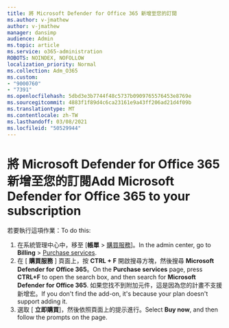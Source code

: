 ```yaml
---
title: 將 Microsoft Defender for Office 365 新增至您的訂閱
ms.author: v-jmathew
author: v-jmathew
manager: dansimp
audience: Admin
ms.topic: article
ms.service: o365-administration
ROBOTS: NOINDEX, NOFOLLOW
localization_priority: Normal
ms.collection: Adm_O365
ms.custom:
- "9000760"
- "7391"
ms.openlocfilehash: 5dbd3e3b7744f48c5737b0909765576453e8769e
ms.sourcegitcommit: 4883f1f89d4c6ca23161e9a43ff206ad21d4f09b
ms.translationtype: MT
ms.contentlocale: zh-TW
ms.lasthandoff: 03/08/2021
ms.locfileid: "50529944"
---
```

# <a name="add-microsoft-defender-for-office-365-to-your-subscription"></a><span data-ttu-id="f7e75-102">將 Microsoft Defender for Office 365 新增至您的訂閱</span><span class="sxs-lookup"><span data-stu-id="f7e75-102">Add Microsoft Defender for Office 365 to your subscription</span></span>

<span data-ttu-id="f7e75-103">若要執行這項作業：</span><span class="sxs-lookup"><span data-stu-id="f7e75-103">To do this:</span></span>

1. <span data-ttu-id="f7e75-104">在系統管理中心中，移至 [**帳單**  >  [購買服務](https://go.microsoft.com/fwlink/p/?linkid=868433)]。</span><span class="sxs-lookup"><span data-stu-id="f7e75-104">In the admin center, go to **Billing** > [Purchase services](https://go.microsoft.com/fwlink/p/?linkid=868433).</span></span>
2. <span data-ttu-id="f7e75-105">在 [ **購買服務** ] 頁面上，按 **CTRL + F** 開啟搜尋方塊，然後搜尋 **Microsoft Defender for Office 365**。</span><span class="sxs-lookup"><span data-stu-id="f7e75-105">On the **Purchase services** page, press **CTRL+F** to open the search box, and then search for **Microsoft Defender for Office 365**.</span></span> <span data-ttu-id="f7e75-106">如果您找不到附加元件，這是因為您的計畫不支援新增宏。</span><span class="sxs-lookup"><span data-stu-id="f7e75-106">If you don't find the add-on, it's because your plan doesn't support adding it.</span></span>
3. <span data-ttu-id="f7e75-107">選取 [ **立即購買**]，然後依照頁面上的提示進行。</span><span class="sxs-lookup"><span data-stu-id="f7e75-107">Select **Buy now**, and then follow the prompts on the page.</span></span>
